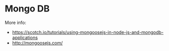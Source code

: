 # Mongo DB

More info:
- https://scotch.io/tutorials/using-mongoosejs-in-node-js-and-mongodb-applications
- http://mongoosejs.com/
